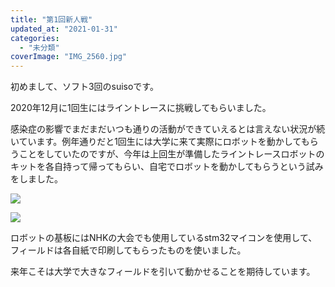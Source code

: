 ```yaml
---
title: "第1回新人戦"
updated_at: "2021-01-31"
categories: 
  - "未分類"
coverImage: "IMG_2560.jpg"
---
```


初めまして、ソフト3回のsuisoです。

2020年12月に1回生にはライントレースに挑戦してもらいました。

感染症の影響でまだまだいつも通りの活動ができていえるとは言えない状況が続いています。例年通りだと1回生には大学に来て実際にロボットを動かしてもらうことをしていたのですが、今年は上回生が準備したライントレースロボットのキットを各自持って帰ってもらい、自宅でロボットを動かしてもらうという試みをしました。

[![](https://lh3.googleusercontent.com/0eZAgZKZUGf9NsA8w4Dwr0XRZeUDUqPtm2mLwkadhQNgBNwpVKHGPyXKasmdu6Ojrz-SjbYyksFgjTOwd9SwikpM4UDOVUpDGnd9OLRApA_stgGeUJesyH-aRlzzhjnSzROoVaDjBQ=w800-h450)](https://photos.app.goo.gl/z6ZmbiybEP35Dgt69)

[![](https://lh3.googleusercontent.com/C-HZRswx3PS8PweAz4IZC1RJMoDU5U7BNgEHc7mfgkSPYHeVKSYaV-R43o_jrdu04BUWF46xpGclJKcXeQTS1L9I9PzlK8do-h1hUN8TTxwJGhI3vKvWgUKbzCxyIre9xkKPO_Cc7g=w800-h450)](https://photos.app.goo.gl/NiCMYWCVTENitr2x9)

ロボットの基板にはNHKの大会でも使用しているstm32マイコンを使用して、フィールドは各自紙で印刷してもらったものを使いました。

来年こそは大学で大きなフィールドを引いて動かせることを期待しています。
